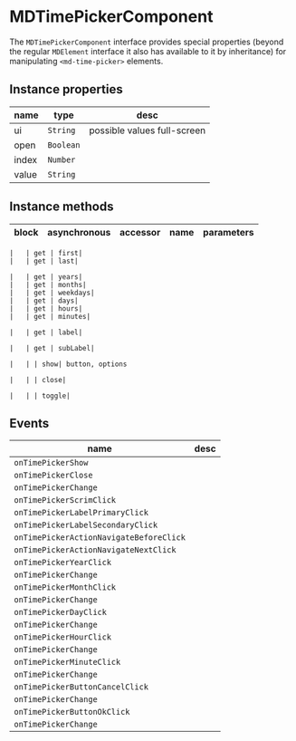 # MDTimePickerComponent
The `MDTimePickerComponent` interface provides special properties (beyond the regular `MDElement` interface it also has available to it by inheritance) for manipulating `<md-time-picker>` elements.

## Instance properties

name|type|desc
---|---|---
ui|`String`|possible values full-screen
open|`Boolean`|
index|`Number`|
value|`String`|

## Instance methods

block| asynchronous | accessor| name| parameters
---| --- | ---| ---| ---

    |   | get | first| 
    |   | get | last| 

    |   | get | years| 
    |   | get | months| 
    |   | get | weekdays| 
    |   | get | days| 
    |   | get | hours| 
    |   | get | minutes| 

    |   | get | label| 

    |   | get | subLabel| 

    |   | | show| button, options

    |   | | close| 

    |   | | toggle| 

## Events

name|desc
---|---
`onTimePickerShow`|
`onTimePickerClose`|
`onTimePickerChange`|
`onTimePickerScrimClick`|
`onTimePickerLabelPrimaryClick`|
`onTimePickerLabelSecondaryClick`|
`onTimePickerActionNavigateBeforeClick`|
`onTimePickerActionNavigateNextClick`|
`onTimePickerYearClick`|
`onTimePickerChange`|
`onTimePickerMonthClick`|
`onTimePickerChange`|
`onTimePickerDayClick`|
`onTimePickerChange`|
`onTimePickerHourClick`|
`onTimePickerChange`|
`onTimePickerMinuteClick`|
`onTimePickerChange`|
`onTimePickerButtonCancelClick`|
`onTimePickerChange`|
`onTimePickerButtonOkClick`|
`onTimePickerChange`|
